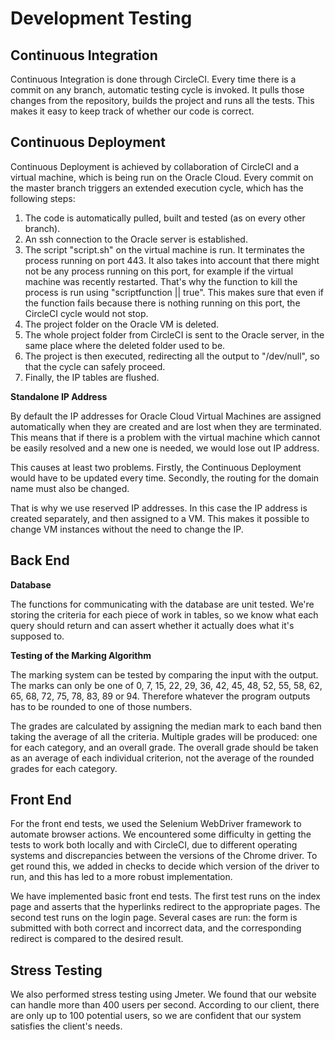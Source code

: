 Development Testing
===================

Continuous Integration
----------------------

Continuous Integration is done through CircleCI.
Every time there is a commit on any branch, automatic testing cycle is invoked. It pulls those changes from the repository, builds the project and runs all the tests. This makes it easy to keep track of whether our code is correct.

Continuous Deployment
---------------------

Continuous Deployment is achieved by collaboration of CircleCI and a virtual machine, which is being run on the Oracle Cloud.
Every commit on the master branch triggers an extended execution cycle, which has the following steps:
1. The code is automatically pulled, built and tested (as on every other branch).
1. An ssh connection to the Oracle server is established.
1. The script "script.sh" on the virtual machine is run. It terminates the process running on port 443. It also takes into account that there might not be any process running on this port, for example if the virtual machine was recently restarted. That's why the function to kill the process is run using "scriptfunction || true". This makes sure that even if the function fails because there is nothing running on this port, the CircleCI cycle would not stop.
1. The project folder on the Oracle VM is deleted.
1. The whole project folder from CircleCI is sent to the Oracle server, in the same place where the deleted folder used to be.
1. The project is then executed, redirecting all the output to "/dev/null", so that the cycle can safely proceed.
1. Finally, the IP tables are flushed.

**Standalone IP Address**

By default the IP addresses for Oracle Cloud Virtual Machines are assigned automatically when they are created and are lost when they are terminated. This means that if there is a problem with the virtual machine which cannot be easily resolved and a new one is needed, we would lose out IP address.

This causes at least two problems. Firstly, the Continuous Deployment would have to be updated every time. Secondly, the routing for the domain name must also be changed.

That is why we use reserved IP addresses. In this case the IP address is created separately, and then assigned to a VM. This makes it possible to change VM instances without the need to change the IP.

Back End
--------

**Database**

The functions for communicating with the database are unit tested. We're storing the criteria for each piece of work in tables, so we
know what each query should return and can assert whether it actually does what it's supposed to.

**Testing of the Marking Algorithm**

The marking system can be tested by comparing the input with the output. The marks can only be one of 0, 7, 15, 22, 29, 36, 42, 45, 48, 52, 55, 58, 62, 65, 68, 72, 75, 78, 83, 89 or 94. Therefore whatever the program outputs has to be rounded to one of those numbers.

The grades are calculated by assigning the median mark to each band then taking the average of all the criteria. Multiple grades will be produced: one for each category, and an overall grade. The overall grade should be taken as an average of each individual criterion, not the average of the rounded grades for each category.

Front End
---------

For the front end tests, we used the Selenium WebDriver framework to automate browser actions. We encountered some difficulty in getting the tests to work both locally and with CircleCI, due to different operating systems and discrepancies between the versions of the Chrome driver. To get round this, we added in checks to decide which version of the driver to run, and this has led to a more robust implementation.

We have implemented basic front end tests. The first test runs on the index page and asserts that the hyperlinks redirect to the appropriate pages. The second test runs on the login page. Several cases are run: the form is submitted with both correct and incorrect data, and the corresponding redirect is compared to the desired result.

Stress Testing
---------

We also performed stress testing using Jmeter. We found that our website can handle more than 400 users per second. According to our client, there are only up to 100 potential users, so we are confident that our system satisfies the client's needs.

